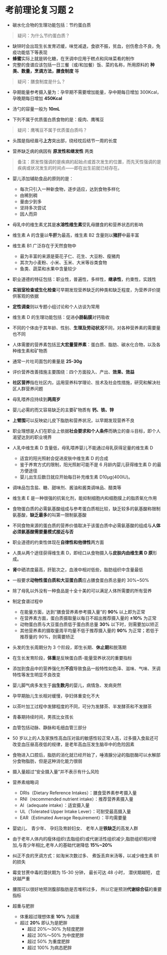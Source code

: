 # 考前理论复习题 2

- 碳水化合物的生理功能包括：节约蛋白质

> 疑问：为什么节约蛋白质？

- 缺锌时会出现生长发育迟缓，味觉减退，食欲不振，贫血，创伤愈合不良，免疫功能低下等表现
- **蜂蜜**实际上就是转化糖，在烹调中应用于糕点和风味菜肴的制作
- 完整的食谱应该包括一日三餐（或/和加餐）饭、菜的名称，所用原料的 **种类、数量，烹调方法，膳食制度** 等

> 疑问：膳食制度是什么？

- 孕期能量参考摄入量为：孕早期不需要增加能量，孕中期每日增加 300Kcal，孕晚期每日增加 **450Kcal**
- 汤勺的容量一般为 **10mL**

- 下列不属于优质蛋白质食物的是：瘦肉、鹰嘴豆

> 疑问：鹰嘴豆不属于优质蛋白质吗？

- 头围是指经眉弓**上方**突出部，绕经枕后结节一周的长度

- 营养缺乏病的病因有 **原发性和继发性** 两类

> 备注：原发性强调的是疾病的起始点或首次发生的位置，而先天性强调的是疾病或状况发生的时间点——即在出生前就已经存在。

- 婴儿添加辅助食品的原则的是：
  - 每次只引入一种新食物，逐步适应，达到食物多样化
  - 由稀到稠
  - 量由少到多
  - 坚持多次尝试
  - 因人而异

- 母乳中的维生素尤其是**水溶性维生素**受乳母膳食的和营养状态的影响

- 维生素 A 的含量以**牛肝**为最高，维生素 B2 含量则以**猪肝**中最丰富

- 维生素 B1 广泛存在于天然食物中
  - 最为丰富的来源是葵花子仁、花生、大豆粉、瘦猪肉
  - 其次为小麦粉、小米、玉米、大米等谷类食物
  - 鱼类、蔬菜和水果中含量较少

- 职业道德的特征包括：职业性，普遍性，多样性，**继承性**，约束性，实践性

- **实验室检查或生化检查**可早期发现营养缺乏的种类和缺乏程度，为营养评价提供客观的依据

- **定性调查**则以专题小组讨论和个人访谈为常用

- 维生素 D 的生理功能包括：促进**小肠黏膜**对钙吸收

- 不同的个体由于其年龄、性别、**生理及劳动状况**不同，对各种营养素的需要量也不同

- 人体需要的营养素包括**三大宏量营养素**：蛋白质、脂肪、碳水化合物，以及各种维生素和矿物质

- 通常一片吐司面包的重量是 **25-30g**

- 评价营养改善措施主要围绕：四个方面投入、产出、**效果、效益**

- **社区营养**指在社区内，运用营养科学理论、技术及社会性措施，研究和解决社区人群营养问题

- 母乳喂养应持续到**两周岁**

- 婴儿必需的而又容易缺乏的主要矿物质有 **钙、铁、锌**

- **上臂围**可以反映幼儿皮下脂肪和营养状况，以早期发现营养不良

- 职业理想是人们在职业上依据**社会要求和个人条件**而确立的奋斗目标，即个人渴望达到的职业境界

- 人乳中维生素 D 含量低，母乳喂养婴儿不能通过母乳获得足量的维生素 D
  - 适宜的阳光照射会促进皮肤中维生素 D 的合成
  - 鉴于养育方式的限制，阳光照射可能不是 6 月龄内婴儿获得维生素 D 的最方便途径
  - 婴儿出生后数日就应开始每日补充维生素 D10μg(400IU)。

- 调味品包含盐、糖、甜味剂、酱油和酱类调味品、醋类等

- 维生素 E 是一种很强的抗氧化剂，能抑制细胞内和细胞膜上的脂质氧化作用

- 食物蛋白质的必需氨基酸组成与参考蛋白质相比较，缺乏较多的氨基酸称限制氨基酸，**缺乏最多**的叫第一限制氨基酸

- 不同食物来源的蛋白质的营养价值取决于该蛋白质中必需氨基酸的组成与**人体必须氨基酸需要量模式接近与否**

- 职业道德的约束性体现在**自律性和他律性**两方面

- 人类从两个途径获得维生素 D，即经口从食物摄入与**皮肤内由维生素 D 原**形成。

- **肾**中硒浓度最高，肝脏次之，血液中相对低些，脂肪组织中含量最低

- 一般要求**动物性蛋白质和大豆蛋白质**应占膳食蛋白质总量的 30%~50%

- 除了母乳以外没有一种食品是十全十美的可以满足人体所需要的所有营养

- 制定食谱过程中
  - 在能量方面，达到“膳食营养素参考摄入量”的 **90%** 以上即为正常
  - 在营养素方面，蛋白质摄取量以每日不超出推荐摄入量的 **±10%** 为正常
  - 动物蛋白质与大豆蛋白质低于蛋白质总量 **30%** 以下时，则需要加以矫正
  - 其他营养素的摄取量周平均量不低于推荐摄入量的 **90%** 为正常；若低于推荐量的 90%，则需要矫正

- 头发的生长周期分为 3 个阶段，即生长期、**休止期**和脱落期

- 在生长发育阶段，**体重**是反映蛋白质-能量营养状况的重要指标

- 添加到食品中的营养强化剂**不应**导致食品一般特性如色泽、滋味、气味、烹调特性等发生明显不良改变

- 婴儿脚气病多发生于**出生数月**的婴儿，病情急、发病突然

- 孕早期胎儿生长相对缓慢，孕妇体重变化不大

- 以茶叶加工过程中发酵程度的不同，可分为发酵茶、半发酵茶和不发酵茶

- 青春期持续时间，男孩比女孩长

- 血管包括动脉、静脉和毛细血管三部分

- 50 岁以上的人及家族性高血压对盐的敏感性较正常人高，过多摄入食盐还可改变血压昼高夜低的规律，是老年高血压发生脑卒中的危险因素

- 食物进入口腔后，脂肪的消化就已经开始了，唾液腺分泌的脂肪酶可以水解部分食物脂肪，但是这种消化能力很弱

- 摄入量超过“安全摄入量”并不表示有什么风险

- 营养素缩略词
  - DRIs（Dietary Reference Intakes）：膳食营养素参考摄入量
  - RNI（recommended nutrient intake）：推荐营养素摄入量
  - AI（adequate intake）：适宜摄入量
  - UL（Tolerated Upper Intake Lever）：可耐受最高摄入量
  - EAR（Estimated Average Requirement）：平均需要量

- 婴幼儿、 青少年、 孕妇及育龄妇女、 老年人是**铁缺乏**的高发人群

- 由于老年人体内的瘦体组织(去脂组织)或代谢活性组织减少,脂肪组织相对增加,与青少年相比,老年人的基础代谢降低 **15%~20%**

- 纠正不良的烹调方式：如淘米次数过多、 煮饭丢弃米汤等，以减少维生素 B1 的损失

- 霉变甘蔗中毒的潜伏期为 15-30 分钟， 最长可达 48 小时， 潜伏期越短， 症状越严重

- 腰围可以很好地预测腹部脂肪是否堆积过多， 所以它是预测**代谢综合征**的重要指标

- 超重与肥胖
  - 体重超过理想体重 **10%** 为超重
  - 超过 **20%** 即认为是肥胖
    - 超过 20%～30% 为轻度肥胖
    - 超过 30%～50% 为中度肥胖
    - 超过 50% 为重度肥胖
    - 超过 100% 为病态肥胖
